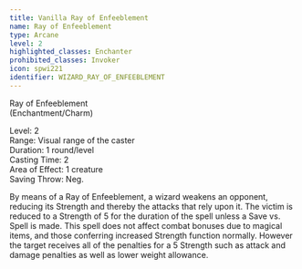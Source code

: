 ```yaml
---
title: Vanilla Ray of Enfeeblement
name: Ray of Enfeeblement
type: Arcane
level: 2
highlighted_classes: Enchanter
prohibited_classes: Invoker
icon: spwi221
identifier: WIZARD_RAY_OF_ENFEEBLEMENT
---
```

Ray of Enfeeblement  
(Enchantment/Charm)  
  
Level: 2  
Range: Visual range of the caster  
Duration: 1 round/level   
Casting Time: 2   
Area of Effect: 1 creature   
Saving Throw: Neg.  
  
By means of a Ray of Enfeeblement, a wizard weakens an opponent, reducing its Strength and thereby the attacks that rely upon it. The victim is reduced to a Strength of 5 for the duration of the spell unless a Save vs. Spell is made. This spell does not affect combat bonuses due to magical items, and those conferring increased Strength function normally. However the target receives all of the penalties for a 5 Strength such as attack and damage penalties as well as lower weight allowance.  
